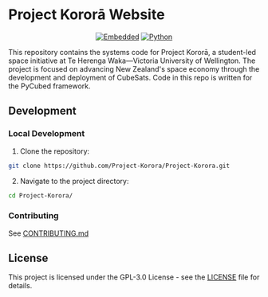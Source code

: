 # Project Kororā Website

<div align="center">

[![Embedded](https://img.shields.io/badge/EMBEDDED-PYCUBED-blue?style=for-the-badge)](https://pycubed.org/)
[![Python](https://img.shields.io/badge/PYTHON-3.10%2B-orange?style=for-the-badge)](https://www.python.org/)

</div>

This repository contains the systems code for Project Kororā, a student-led space initiative at Te Herenga Waka—Victoria University of Wellington. The project is focused on advancing New Zealand's space economy through the development and deployment of CubeSats. Code in this repo is written for the PyCubed framework.

## Development

### Local Development

1. Clone the repository:
  ```bash
  git clone https://github.com/Project-Korora/Project-Korora.git
  ```

2. Navigate to the project directory:
  ```bash
  cd Project-Korora/
  ```

### Contributing

See [CONTRIBUTING.md](.github/CONTRIBUTING.md)

## License

This project is licensed under the GPL-3.0 License - see the [LICENSE](LICENSE) file for details.
